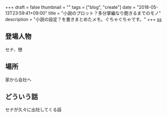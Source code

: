 +++
draft = false
thumbnail = ""
tags = ["blog", "create"]
date = "2018-05-13T23:59:41+09:00"
title = "小説のプロット？多分掌編なり飽きるまでのモノ"
description = "小説の設定？を書きまとめたメモ。ぐちゃぐちゃです。"
+++
[ss](/ss.odt)
## 登場人物
セナ、戀

##  場所
家から会社へ

##  どういう話
セナが久々に出社してくる話

